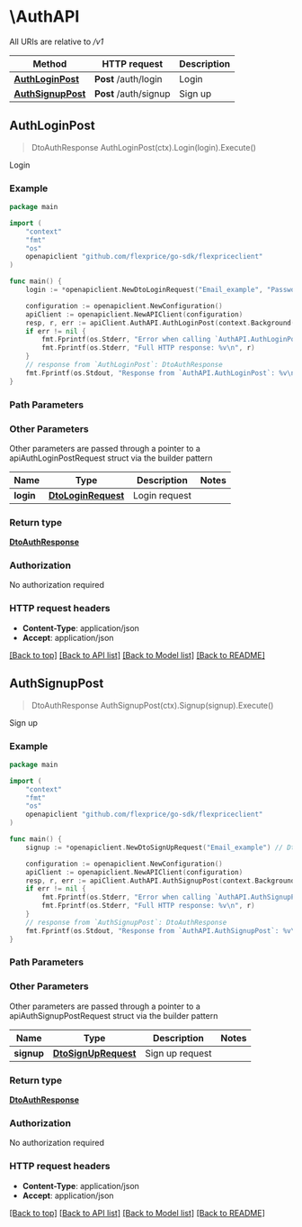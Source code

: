# \AuthAPI

All URIs are relative to */v1*

Method | HTTP request | Description
------------- | ------------- | -------------
[**AuthLoginPost**](AuthAPI.md#AuthLoginPost) | **Post** /auth/login | Login
[**AuthSignupPost**](AuthAPI.md#AuthSignupPost) | **Post** /auth/signup | Sign up



## AuthLoginPost

> DtoAuthResponse AuthLoginPost(ctx).Login(login).Execute()

Login



### Example

```go
package main

import (
	"context"
	"fmt"
	"os"
	openapiclient "github.com/flexprice/go-sdk/flexpriceclient"
)

func main() {
	login := *openapiclient.NewDtoLoginRequest("Email_example", "Password_example") // DtoLoginRequest | Login request

	configuration := openapiclient.NewConfiguration()
	apiClient := openapiclient.NewAPIClient(configuration)
	resp, r, err := apiClient.AuthAPI.AuthLoginPost(context.Background()).Login(login).Execute()
	if err != nil {
		fmt.Fprintf(os.Stderr, "Error when calling `AuthAPI.AuthLoginPost``: %v\n", err)
		fmt.Fprintf(os.Stderr, "Full HTTP response: %v\n", r)
	}
	// response from `AuthLoginPost`: DtoAuthResponse
	fmt.Fprintf(os.Stdout, "Response from `AuthAPI.AuthLoginPost`: %v\n", resp)
}
```

### Path Parameters



### Other Parameters

Other parameters are passed through a pointer to a apiAuthLoginPostRequest struct via the builder pattern


Name | Type | Description  | Notes
------------- | ------------- | ------------- | -------------
 **login** | [**DtoLoginRequest**](DtoLoginRequest.md) | Login request | 

### Return type

[**DtoAuthResponse**](DtoAuthResponse.md)

### Authorization

No authorization required

### HTTP request headers

- **Content-Type**: application/json
- **Accept**: application/json

[[Back to top]](#) [[Back to API list]](../README.md#documentation-for-api-endpoints)
[[Back to Model list]](../README.md#documentation-for-models)
[[Back to README]](../README.md)


## AuthSignupPost

> DtoAuthResponse AuthSignupPost(ctx).Signup(signup).Execute()

Sign up



### Example

```go
package main

import (
	"context"
	"fmt"
	"os"
	openapiclient "github.com/flexprice/go-sdk/flexpriceclient"
)

func main() {
	signup := *openapiclient.NewDtoSignUpRequest("Email_example") // DtoSignUpRequest | Sign up request

	configuration := openapiclient.NewConfiguration()
	apiClient := openapiclient.NewAPIClient(configuration)
	resp, r, err := apiClient.AuthAPI.AuthSignupPost(context.Background()).Signup(signup).Execute()
	if err != nil {
		fmt.Fprintf(os.Stderr, "Error when calling `AuthAPI.AuthSignupPost``: %v\n", err)
		fmt.Fprintf(os.Stderr, "Full HTTP response: %v\n", r)
	}
	// response from `AuthSignupPost`: DtoAuthResponse
	fmt.Fprintf(os.Stdout, "Response from `AuthAPI.AuthSignupPost`: %v\n", resp)
}
```

### Path Parameters



### Other Parameters

Other parameters are passed through a pointer to a apiAuthSignupPostRequest struct via the builder pattern


Name | Type | Description  | Notes
------------- | ------------- | ------------- | -------------
 **signup** | [**DtoSignUpRequest**](DtoSignUpRequest.md) | Sign up request | 

### Return type

[**DtoAuthResponse**](DtoAuthResponse.md)

### Authorization

No authorization required

### HTTP request headers

- **Content-Type**: application/json
- **Accept**: application/json

[[Back to top]](#) [[Back to API list]](../README.md#documentation-for-api-endpoints)
[[Back to Model list]](../README.md#documentation-for-models)
[[Back to README]](../README.md)

